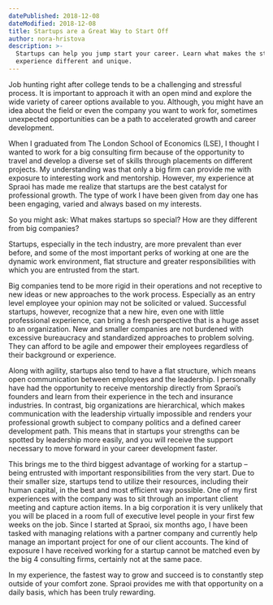 ```yaml
---
datePublished: 2018-12-08
dateModified: 2018-12-08
title: Startups are a Great Way to Start Off
author: nora-hristova
description: >-
  Startups can help you jump start your career. Learn what makes the startup
  experience different and unique.
---
```


Job hunting right after college tends to be a challenging and stressful process.
It is important to approach it with an open mind and explore the wide variety of
career options available to you. Although, you might have an idea about the
field or even the company you want to work for, sometimes unexpected
opportunities can be a path to accelerated growth and career development.

When I graduated from The London School of Economics (LSE), I thought I wanted
to work for a big consulting firm because of the opportunity to travel and
develop a diverse set of skills through placements on different projects. My
understanding was that only a big firm can provide me with exposure to
interesting work and mentorship. However, my experience at Spraoi has made me
realize that startups are the best catalyst for professional growth. The type of
work I have been given from day one has been engaging, varied and always based
on my interests.

So you might ask: What makes startups so special? How are they different from
big companies?

Startups, especially in the tech industry, are more prevalent than ever before,
and some of the most important perks of working at one are the dynamic work
environment, flat structure and greater responsibilities with which you are
entrusted from the start.

Big companies tend to be more rigid in their operations and not receptive to new
ideas or new approaches to the work process. Especially as an entry level
employee your opinion may not be solicited or valued. Successful startups,
however, recognize that a new hire, even one with little professional
experience, can bring a fresh perspective that is a huge asset to an
organization. New and smaller companies are not burdened with excessive
bureaucracy and standardized approaches to problem solving. They can afford to
be agile and empower their employees regardless of their background or
experience.

Along with agility, startups also tend to have a flat structure, which means
open communication between employees and the leadership. I personally have had
the opportunity to receive mentorship directly from Spraoi’s founders and learn
from their experience in the tech and insurance industries. In contrast, big
organizations are hierarchical, which makes communication with the leadership
virtually impossible and renders your professional growth subject to company
politics and a defined career development path. This means that in startups your
strengths can be spotted by leadership more easily, and you will receive the
support necessary to move forward in your career development faster.

This brings me to the third biggest advantage of working for a startup – being
entrusted with important responsibilities from the very start. Due to their
smaller size, startups tend to utilize their resources, including their human
capital, in the best and most efficient way possible. One of my first
experiences with the company was to sit through an important client meeting and
capture action items. In a big corporation it is very unlikely that you will be
placed in a room full of executive level people in your first few weeks on the
job. Since I started at Spraoi, six months ago, I have been tasked with managing
relations with a partner company and currently help manage an important project
for one of our client accounts. The kind of exposure I have received working for
a startup cannot be matched even by the big 4 consulting firms, certainly not at
the same pace.

In my experience, the fastest way to grow and succeed is to constantly step
outside of your comfort zone. Spraoi provides me with that opportunity on a
daily basis, which has been truly rewarding.
